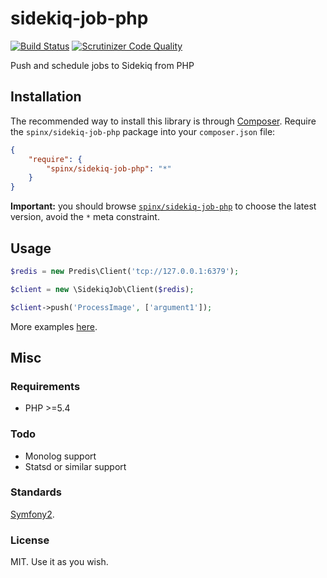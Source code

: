 # sidekiq-job-php

[![Build Status](https://scrutinizer-ci.com/g/spinx/sidekiq-job-php/badges/build.png?b=master)](https://scrutinizer-ci.com/g/spinx/sidekiq-job-php/build-status/master)
[![Scrutinizer Code Quality](https://scrutinizer-ci.com/g/spinx/sidekiq-job-php/badges/quality-score.png?b=master)](https://scrutinizer-ci.com/g/spinx/sidekiq-job-php/?branch=master)

Push and schedule jobs to Sidekiq from PHP

## Installation

The recommended way to install this library is through
[Composer](http://getcomposer.org/). Require the `spinx/sidekiq-job-php` package
into your `composer.json` file:

```json
{
    "require": {
        "spinx/sidekiq-job-php": "*"
    }
}
```

**Important:** you should browse [`spinx/sidekiq-job-php`](https://packagist.org/packages/spinx/sidekiq-job-php) to choose the latest version, avoid the `*` meta constraint.

## Usage

```php
$redis = new Predis\Client('tcp://127.0.0.1:6379');

$client = new \SidekiqJob\Client($redis);

$client->push('ProcessImage', ['argument1']);
```

More examples [here](https://github.com/spinx/sidekiq-job-php/tree/master/examples). 

## Misc

### Requirements
 - PHP >=5.4

### Todo
- Monolog support
- Statsd or similar support

### Standards
[Symfony2](https://github.com/escapestudios/Symfony2-coding-standard).

### License
MIT. Use it as you wish.


